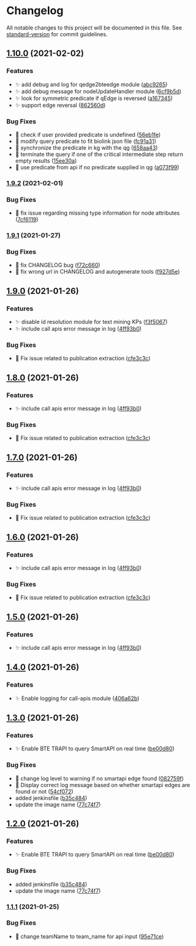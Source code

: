 # Changelog

All notable changes to this project will be documented in this file. See [standard-version](https://github.com/conventional-changelog/standard-version) for commit guidelines.

## [1.10.0](https://github.com/biothings/BioThings_Explorer_TRAPI/compare/v1.9.2...v1.10.0) (2021-02-02)


### Features

* :sparkles: add debug and log for qedge2bteedge module ([abc9265](https://github.com/biothings/BioThings_Explorer_TRAPI/commits/abc92651f9869a566d0e092dcaec1ecf10361060))
* :sparkles: add debug message for nodeUpdateHandler module ([6cf9b5d](https://github.com/biothings/BioThings_Explorer_TRAPI/commits/6cf9b5dc9b75f0845acd49236f9021bb852679c2))
* :sparkles: look for symmetric predicate if qEdge is reversed ([a167345](https://github.com/biothings/BioThings_Explorer_TRAPI/commits/a1673454c396b196c1d6970a65fe67468802e057))
* :sparkles: support edge reversal ([862560d](https://github.com/biothings/BioThings_Explorer_TRAPI/commits/862560daa9da0005dd85fdd5612e72ce5364e0f4))


### Bug Fixes

* :bug: check if user provided predicate is undefined ([56eb1fe](https://github.com/biothings/BioThings_Explorer_TRAPI/commits/56eb1feed819ea4c682c7700602796a663f85ff0))
* :bug: modify query predicate to fit biolink json file ([fc91a31](https://github.com/biothings/BioThings_Explorer_TRAPI/commits/fc91a318c7e218bcf2e37351e3f1921ab970a0cc))
* :bug: synchronize the predicate in kg with the qg ([658aa43](https://github.com/biothings/BioThings_Explorer_TRAPI/commits/658aa434b0efa035cbd79053cbe76a36be132b21))
* :bug: terminate the query if one of the critical intermediate step return empty results ([15ee30a](https://github.com/biothings/BioThings_Explorer_TRAPI/commits/15ee30aef234ebe20ca45372fe5d349ee88a2ed0))
* :bug: use predicate from api if no predicate supplied in qg ([a073f99](https://github.com/biothings/BioThings_Explorer_TRAPI/commits/a073f9959c8a3c2f7fdda8fe0c83768d125e943f))

### [1.9.2](https://github.com/biothings/BioThings_Explorer_TRAPI/compare/v1.9.1...v1.9.2) (2021-02-01)


### Bug Fixes

* :bug: fix issue regarding missing type information for node attributes ([7cf6119](https://github.com/biothings/BioThings_Explorer_TRAPI/commits/7cf61195a7e0dac0f6615e2e7f97defbba365e57))

### [1.9.1](https://github.com/biothings/BioThings_Explorer_TRAPI/compare/v1.9.0...v1.9.1) (2021-01-27)


### Bug Fixes

* :bug: fix CHANGELOG bug ([f72c660](https://github.com/biothings/BioThings_Explorer_TRAPI/commits/f72c660e7afd6fdeec8f4092478b1683b9bdfcb2))
* :bug: fix wrong url in CHANGELOG and autogenerate tools ([f927d5e](https://github.com/biothings/BioThings_Explorer_TRAPI/commits/f927d5ea3a73b24951c9a195d5522d7965e00e19))

## [1.9.0](https://github.com/biothings/BioThings_Explorer_TRAPI/compare/v1.4.0...v1.9.0) (2021-01-26)


### Features

* :sparkles: disable id resolution module for text mining KPs ([f3f5067](https://github.com/biothings/BioThings_Explorer_TRAPI/commits/f3f506759c54386fc8394d27b3240a7327b2317b))
* :sparkles: include call apis error message in log ([4ff93b0](https://github.com/biothings/BioThings_Explorer_TRAPI/commits/4ff93b0362b31c06927e489bfd8a442b015d4bd3))


### Bug Fixes

* :bug: Fix issue related to publication extraction ([cfe3c3c](https://github.com/biothings/BioThings_Explorer_TRAPI/commits/cfe3c3c0366eef8962dccd8b810b0ec6abf5b067))

## [1.8.0](https://github.com/biothings/BioThings_Explorer_TRAPI/compare/v1.4.0...v1.8.0) (2021-01-26)



### Features

* :sparkles: include call apis error message in log ([4ff93b0](https://github.com/biothings/BioThings_Explorer_TRAPI/commits/4ff93b0362b31c06927e489bfd8a442b015d4bd3))


### Bug Fixes

* :bug: Fix issue related to publication extraction ([cfe3c3c](https://github.com/biothings/BioThings_Explorer_TRAPI/commits/cfe3c3c0366eef8962dccd8b810b0ec6abf5b067))

## [1.7.0](https://github.com/biothings/BioThings_Explorer_TRAPI/compare/v1.4.0...v1.7.0) (2021-01-26)


### Features

* :sparkles: include call apis error message in log ([4ff93b0](https://github.com/biothings/BioThings_Explorer_TRAPI/commits/4ff93b0362b31c06927e489bfd8a442b015d4bd3))


### Bug Fixes

* :bug: Fix issue related to publication extraction ([cfe3c3c](https://github.com/biothings/BioThings_Explorer_TRAPI/commits/cfe3c3c0366eef8962dccd8b810b0ec6abf5b067))

## [1.6.0](https://github.com/biothings/BioThings_Explorer_TRAPI/compare/v1.4.0...v1.6.0) (2021-01-26)


### Features

* :sparkles: include call apis error message in log ([4ff93b0](https://github.com/biothings/BioThings_Explorer_TRAPI/commits/4ff93b0362b31c06927e489bfd8a442b015d4bd3))


### Bug Fixes

* :bug: Fix issue related to publication extraction ([cfe3c3c](https://github.com/biothings/BioThings_Explorer_TRAPI/commits/cfe3c3c0366eef8962dccd8b810b0ec6abf5b067))

## [1.5.0](https://github.com/biothings/BioThings_Explorer_TRAPI/compare/v1.4.0...v1.5.0) (2021-01-26)


### Features

* :sparkles: include call apis error message in log ([4ff93b0](https://github.com/biothings/BioThings_Explorer_TRAPI/commits/4ff93b0362b31c06927e489bfd8a442b015d4bd3))

## [1.4.0](https://github.com/biothings/BioThings_Explorer_TRAPI/compare/v1.3.0...v1.4.0) (2021-01-26)


### Features

* :sparkles: Enable logging for call-apis module ([406a62b](https://github.com/biothings/BioThings_Explorer_TRAPI/commits/406a62b64e3cd0e1d961782f27e39485b90ded25))

## [1.3.0](https://github.com/biothings/BioThings_Explorer_TRAPI/compare/v1.1.1...v1.3.0) (2021-01-26)


### Features

* :sparkles: Enable BTE TRAPI to query SmartAPI on real time ([be00d80](https://github.com/biothings/BioThings_Explorer_TRAPI/commits/be00d804af9a93d1f84f4cbb968160c62fd3fbd2))


### Bug Fixes

* :bug: change log level to warning if no smartapi edge found ([082759f](https://github.com/biothings/BioThings_Explorer_TRAPI/commits/082759f0c5abc51e3a3b8f2700a82f2c4a86e60c))
* :bug: Display correct log message based on whether smartapi edges are found or not ([54cf072](https://github.com/biothings/BioThings_Explorer_TRAPI/commits/54cf0722076201bfeb617749986e478e552597b0))
* added jenkinsfile ([b35c484](https://github.com/biothings/BioThings_Explorer_TRAPI/commits/b35c48408872c4686120715daa3f7f4e146a72cc))
* update the image name ([77c74f7](https://github.com/biothings/BioThings_Explorer_TRAPI/commits/77c74f72e0d8505b26b7b95eb8ddb03bb19a9fbe))

## [1.2.0](https://github.com/biothings/BioThings_Explorer_TRAPI/compare/v1.1.1...v1.2.0) (2021-01-26)


### Features

* :sparkles: Enable BTE TRAPI to query SmartAPI on real time ([be00d80](https://github.com/biothings/BioThings_Explorer_TRAPI/commits/be00d804af9a93d1f84f4cbb968160c62fd3fbd2))


### Bug Fixes

* added jenkinsfile ([b35c484](https://github.com/biothings/BioThings_Explorer_TRAPI/commits/b35c48408872c4686120715daa3f7f4e146a72cc))
* update the image name ([77c74f7](https://github.com/biothings/BioThings_Explorer_TRAPI/commits/77c74f72e0d8505b26b7b95eb8ddb03bb19a9fbe))

### [1.1.1](https://github.com/biothings/BioThings_Explorer_TRAPI/compare/v3.6.11...v1.1.1) (2021-01-25)


### Bug Fixes

* :bug: change teamName to team_name for api input ([95e71ce](https://github.com/biothings/BioThings_Explorer_TRAPI/commits/95e71cef9f66c34a995dad8a57ffd249dde31971))
